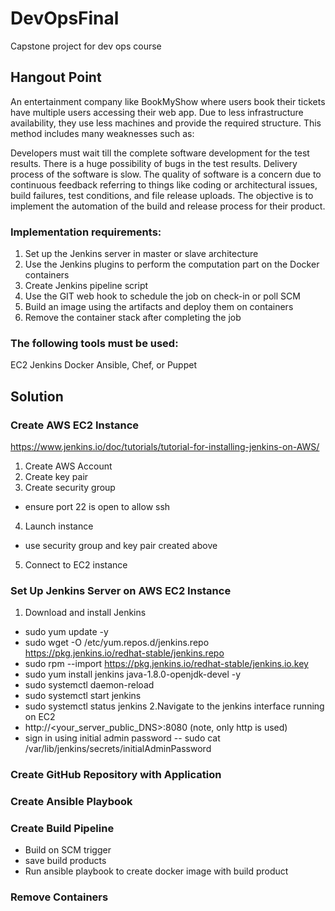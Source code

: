 # DevOpsFinal
Capstone project for dev ops course

## Hangout Point
An entertainment company like BookMyShow where users book their tickets have multiple users accessing their web app. Due to less infrastructure availability, they use less machines and provide the required structure. This method includes many weaknesses such as:

Developers must wait till the complete software development for the test results.
There is a huge possibility of bugs in the test results.
Delivery process of the software is slow.
The quality of software is a concern due to continuous feedback referring to things like coding or architectural issues, build failures, test conditions, and file release uploads.
The objective is to implement the automation of the build and release process for
their product.

### Implementation requirements:

1. Set up the Jenkins server in master or slave architecture
2. Use the Jenkins plugins to perform the computation part on the Docker containers
3. Create Jenkins pipeline script
4. Use the GIT web hook to schedule the job on check-in or poll SCM
5. Build an image using the artifacts and deploy them on containers
6. Remove the container stack after completing the job

### The following tools must be used:
EC2
Jenkins
Docker
Ansible, Chef, or Puppet


## Solution
### Create AWS EC2 Instance
https://www.jenkins.io/doc/tutorials/tutorial-for-installing-jenkins-on-AWS/
1. Create AWS Account
2. Create key pair
3. Create security group
  - ensure port 22 is open to allow ssh
4. Launch instance
  - use security group and key pair created above
5. Connect to EC2 instance
 
### Set Up Jenkins Server on AWS EC2 Instance
1. Download and install Jenkins 
  - sudo yum update -y
  - sudo wget -O /etc/yum.repos.d/jenkins.repo \
    https://pkg.jenkins.io/redhat-stable/jenkins.repo
  - sudo rpm --import https://pkg.jenkins.io/redhat-stable/jenkins.io.key
  - sudo yum install jenkins java-1.8.0-openjdk-devel -y
  - sudo systemctl daemon-reload
  - sudo systemctl start jenkins
  - sudo systemctl status jenkins
2.Navigate to the jenkins interface running on EC2
  - http://<your_server_public_DNS>:8080 (note, only http is used)
  - sign in using initial admin password -- sudo cat /var/lib/jenkins/secrets/initialAdminPassword 
### Create GitHub Repository with Application

### Create Ansible Playbook

### Create Build Pipeline 
- Build on SCM trigger
- save build products
- Run ansible playbook to create docker image with build product

### Remove Containers
